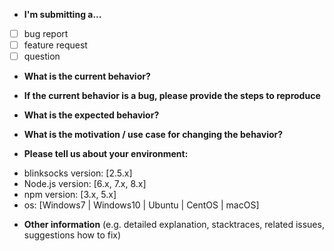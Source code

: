 * **I'm submitting a...**
  
- [ ] bug report
- [ ] feature request
- [ ] question

* **What is the current behavior?**



* **If the current behavior is a bug, please provide the steps to reproduce**



* **What is the expected behavior?**



* **What is the motivation / use case for changing the behavior?**



* **Please tell us about your environment:**

- blinksocks version: [2.5.x]
- Node.js version: [6.x, 7.x, 8.x]
- npm version: [3.x, 5.x]
- os: [Windows7 | Windows10 | Ubuntu | CentOS | macOS]



* **Other information** (e.g. detailed explanation, stacktraces, related issues, suggestions how to fix)

